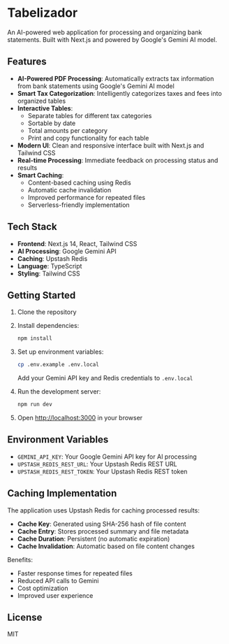 # Tabelizador

An AI-powered web application for processing and organizing bank statements. Built with Next.js and powered by Google's Gemini AI model.

## Features

- **AI-Powered PDF Processing**: Automatically extracts tax information from bank statements using Google's Gemini AI model
- **Smart Tax Categorization**: Intelligently categorizes taxes and fees into organized tables
- **Interactive Tables**: 
  - Separate tables for different tax categories
  - Sortable by date
  - Total amounts per category
  - Print and copy functionality for each table
- **Modern UI**: Clean and responsive interface built with Next.js and Tailwind CSS
- **Real-time Processing**: Immediate feedback on processing status and results
- **Smart Caching**: 
  - Content-based caching using Redis
  - Automatic cache invalidation
  - Improved performance for repeated files
  - Serverless-friendly implementation

## Tech Stack

- **Frontend**: Next.js 14, React, Tailwind CSS
- **AI Processing**: Google Gemini API
- **Caching**: Upstash Redis
- **Language**: TypeScript
- **Styling**: Tailwind CSS

## Getting Started

1. Clone the repository
2. Install dependencies:
   ```bash
   npm install
   ```
3. Set up environment variables:
   ```bash
   cp .env.example .env.local
   ```
   Add your Gemini API key and Redis credentials to `.env.local`

4. Run the development server:
   ```bash
   npm run dev
   ```

5. Open [http://localhost:3000](http://localhost:3000) in your browser

## Environment Variables

- `GEMINI_API_KEY`: Your Google Gemini API key for AI processing
- `UPSTASH_REDIS_REST_URL`: Your Upstash Redis REST URL
- `UPSTASH_REDIS_REST_TOKEN`: Your Upstash Redis REST token

## Caching Implementation

The application uses Upstash Redis for caching processed results:

- **Cache Key**: Generated using SHA-256 hash of file content
- **Cache Entry**: Stores processed summary and file metadata
- **Cache Duration**: Persistent (no automatic expiration)
- **Cache Invalidation**: Automatic based on file content changes

Benefits:
- Faster response times for repeated files
- Reduced API calls to Gemini
- Cost optimization
- Improved user experience

## License

MIT
